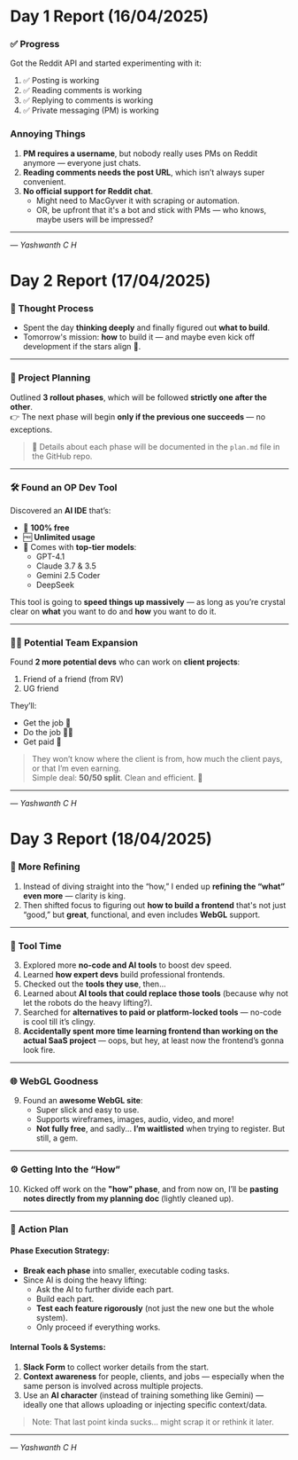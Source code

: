# Day 1 Report (16/04/2025)

### ✅ Progress
Got the Reddit API and started experimenting with it:

1. ✅ Posting is working  
2. ✅ Reading comments is working  
3. ✅ Replying to comments is working  
4. ✅ Private messaging (PM) is working  

###  Annoying Things

1. **PM requires a username**, but nobody really uses PMs on Reddit anymore — everyone just chats.  
2. **Reading comments needs the post URL**, which isn’t always super convenient.  
3. **No official support for Reddit chat**.  
   - Might need to MacGyver it with scraping or automation.  
   - OR, be upfront that it's a bot and stick with PMs — who knows, maybe users will be impressed?

---

_— Yashwanth C H_




# Day 2 Report (17/04/2025)

### 🧠 Thought Process
- Spent the day **thinking deeply** and finally figured out **what to build**.  
- Tomorrow's mission: **how** to build it — and maybe even kick off development if the stars align 🌟.

---

### 🚀 Project Planning
Outlined **3 rollout phases**, which will be followed **strictly one after the other**.  
👉 The next phase will begin **only if the previous one succeeds** — no exceptions.

> 📄 Details about each phase will be documented in the `plan.md` file in the GitHub repo.

---

### 🛠️ Found an OP Dev Tool
Discovered an **AI IDE** that’s:
- 💯 **100% free**
- 🆓 **Unlimited usage**
- 💪 Comes with **top-tier models**:
  - GPT-4.1
  - Claude 3.7 & 3.5
  - Gemini 2.5 Coder
  - DeepSeek
  
This tool is going to **speed things up massively** — as long as you’re crystal clear on **what** you want to do and **how** you want to do it.

---

### 🧑‍💻 Potential Team Expansion
Found **2 more potential devs** who can work on **client projects**:
1. Friend of a friend (from RV)
2. UG friend

They’ll:
- Get the job 💼  
- Do the job 👨‍💻  
- Get paid 💸  

> They won’t know where the client is from, how much the client pays, or that I’m even earning.  
> Simple deal: **50/50 split**. Clean and efficient. 🧊

---

_— Yashwanth C H_


# Day 3 Report (18/04/2025)

### 🔄 More Refining
1. Instead of diving straight into the “how,” I ended up **refining the “what” even more** — clarity is king.  
2. Then shifted focus to figuring out **how to build a frontend** that's not just “good,” but **great**, functional, and even includes **WebGL** support.  

---

### 🧰 Tool Time
3. Explored more **no-code and AI tools** to boost dev speed.  
4. Learned **how expert devs** build professional frontends.  
5. Checked out the **tools they use**, then...  
6. Learned about **AI tools that could replace those tools** (because why not let the robots do the heavy lifting?).  
7. Searched for **alternatives to paid or platform-locked tools** — no-code is cool till it’s clingy.  
8. **Accidentally spent more time learning frontend than working on the actual SaaS project** — oops, but hey, at least now the frontend’s gonna look fire.  

---

### 🌐 WebGL Goodness
9. Found an **awesome WebGL site**:
   - Super slick and easy to use.  
   - Supports wireframes, images, audio, video, and more!  
   - **Not fully free**, and sadly... **I’m waitlisted** when trying to register. But still, a gem.

---

### ⚙️ Getting Into the “How”
10. Kicked off work on the **"how" phase**, and from now on, I’ll be **pasting notes directly from my planning doc** (lightly cleaned up).

---

### 🧱 Action Plan
#### Phase Execution Strategy:
- **Break each phase** into smaller, executable coding tasks.
- Since AI is doing the heavy lifting:
  - Ask the AI to further divide each part.
  - Build each part.
  - **Test each feature rigorously** (not just the new one but the whole system).
  - Only proceed if everything works.

#### Internal Tools & Systems:
1. **Slack Form** to collect worker details from the start.  
2. **Context awareness** for people, clients, and jobs — especially when the same person is involved across multiple projects.  
3. Use an **AI character** (instead of training something like Gemini) — ideally one that allows uploading or injecting specific context/data.

> Note: That last point kinda sucks... might scrap it or rethink it later.

---

_— Yashwanth C H_


